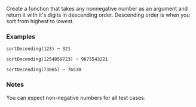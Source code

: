 
Create a function that takes any nonnegative number as an argument and return it with it's digits in descending order. Descending order is when you sort from highest to lowest.

### Examples

```
sortDecending(123) ➞ 321

sortDecending(1254859723) ➞ 9875543221

sortDecending(73065) ➞ 76530
```

### Notes

You can expect non-negative numbers for all test cases.
